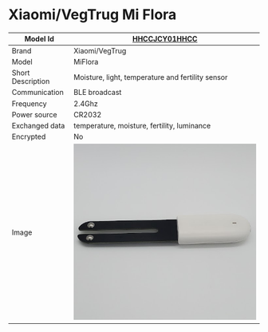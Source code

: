 # Xiaomi/VegTrug Mi Flora

|Model Id|[HHCCJCY01HHCC](https://github.com/theengs/decoder/blob/development/src/devices/HHCCJCY01HHCC_json.h)|
|-|-|
|Brand|Xiaomi/VegTrug|
|Model|MiFlora|
|Short Description|Moisture, light, temperature and fertility sensor|
|Communication|BLE broadcast|
|Frequency|2.4Ghz|
|Power source|CR2032|
|Exchanged data|temperature, moisture, fertility, luminance|
|Encrypted|No|
|Image|![HHCCJCY01HHCC](./../img/HHCCJCY01HHCC.png)|
